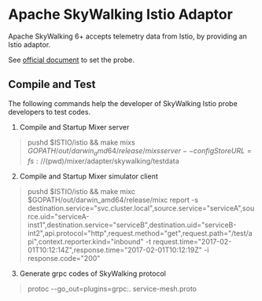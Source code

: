 # Apache SkyWalking Istio Adaptor
Apache SkyWalking 6+ accepts telemetry data from Istio, by providing an Istio adaptor. 

See [official document](https://github.com/apache/incubator-skywalking/blob/master/docs/README.md) to set the probe. 

## Compile and Test
The following commands help the developer of SkyWalking Istio probe developers to test codes.

1. Compile and Startup Mixer server
> pushd $ISTIO/istio && make mixs
> $GOPATH/out/darwin_amd64/release/mixs server --configStoreURL=fs://$(pwd)/mixer/adapter/skywalking/testdata

2. Compile and Startup Mixer simulator client
> pushd $ISTIO/istio && make mixc
> $GOPATH/out/darwin_amd64/release/mixc report -s destination.service="svc.cluster.local",source.service="serviceA",source.uid="serviceA-inst1",destination.service="serviceB",destination.uid="serviceB-int2",api.protocol="http",request.method="get",request.path="/test/api",context.reporter.kind="inbound" -t request.time="2017-02-01T10:12:14Z",response.time="2017-02-01T10:12:19Z" -i response.code="200"

3. Generate grpc codes of SkyWalking protocol
> protoc --go_out=plugins=grpc:. service-mesh.proto 
  